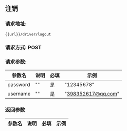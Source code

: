 ## 注销
### 请求地址:
```
{{url}}/driver/logout
```
### 请求方式: POST  
### 请求参数:  

|参数名|说明|必填|示例|  
 |---|---|---|---|  
|password|""|是|"12345678"|  
|username|""|是|"398352617@qq.com"|  
### 返回参数  

|参数名|说明|必填|示例|  
 |---|---|---|---|  
